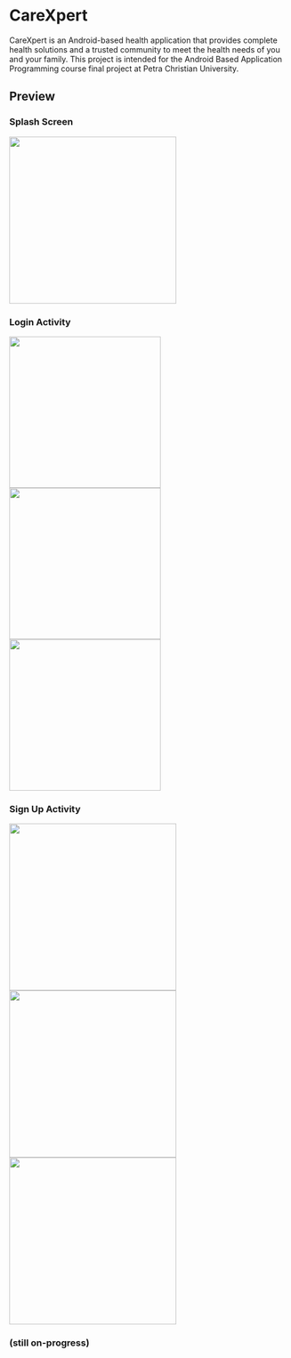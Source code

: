 # CareXpert
CareXpert is an Android-based health application that provides complete health solutions and a trusted community to meet the health needs of you and your family. This project is intended for the Android Based Application Programming course final project at Petra Christian University.

## Preview

### Splash Screen
<img src="https://user-images.githubusercontent.com/56993480/147816194-d5cd8a84-ec83-4120-a213-c6d5183179c6.jpg" width="300" />

### Login Activity
<p float="left">
  <img src="https://user-images.githubusercontent.com/56993480/147816268-d759edd3-019d-44ac-9d2a-1e72391467f1.jpg" width="272" />
  <img src="https://user-images.githubusercontent.com/56993480/147816272-acf360d6-e1fc-4ed7-887b-38f8728324f0.jpg" width="272" /> 
  <img src="https://user-images.githubusercontent.com/56993480/147816278-c41bedfe-0fce-4d44-b4d7-e50d445ce440.jpg" width="272" />
</p>

### Sign Up Activity
<p float="left">
  <img src="https://user-images.githubusercontent.com/56993480/147816517-8502ac27-9368-406a-a27f-d4b65a60f3e2.jpg" width="300" />
  <img src="https://user-images.githubusercontent.com/56993480/147816529-9df7909c-f7fc-46cd-b3de-e0e1fc59dfed.jpg" width="300" /> 
  <img src="https://user-images.githubusercontent.com/56993480/147816531-9c4f8ab6-3b36-4c38-be93-8d0621b52753.jpg" width="300" />
</p>

### (still on-progress)
